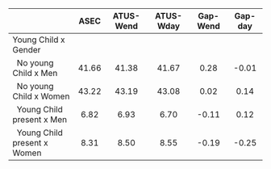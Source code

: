 
|                      |         ASEC |    ATUS-Wend |    ATUS-Wday |     Gap-Wend |      Gap-day |
| -------------------- | :----------: | :----------: | :----------: | :----------: | :----------: |
| Young Child x Gender |              |              |              |              |              |
| &nbsp;&nbsp;No young Child x Men |        41.66 |        41.38 |        41.67 |         0.28 |        -0.01 |
| &nbsp;&nbsp;No young Child x Women |        43.22 |        43.19 |        43.08 |         0.02 |         0.14 |
| &nbsp;&nbsp;Young Child present x Men |         6.82 |         6.93 |         6.70 |        -0.11 |         0.12 |
| &nbsp;&nbsp;Young Child present x Women |         8.31 |         8.50 |         8.55 |        -0.19 |        -0.25 |

